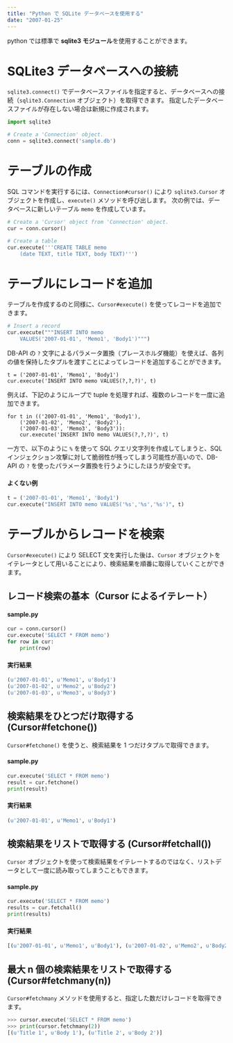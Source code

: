 ```yaml
---
title: "Python で SQLite データベースを使用する"
date: "2007-01-25"
---
```


python では標準で **sqlite3 モジュール**を使用することができます。

SQLite3 データベースへの接続
====
`sqlite3.connect()` でデータベースファイルを指定すると、データベースへの接続（`sqlite3.Connection` オブジェクト）を取得できます。
指定したデータベースファイルが存在しない場合は新規に作成されます。

```python
import sqlite3

# Create a 'Connection' object.
conn = sqlite3.connect('sample.db')
```


テーブルの作成
====
SQL コマンドを実行するには、`Connection#cursor()` により `sqlite3.Cursor` オブジェクトを作成し、`execute()` メソッドを呼び出します。
次の例では、データベースに新しいテーブル `memo` を作成しています。

```python
# Create a 'Cursor' object from 'Connection' object.
cur = conn.cursor()

# Create a table
cur.execute('''CREATE TABLE memo
    (date TEXT, title TEXT, body TEXT)''')
```


テーブルにレコードを追加
====
テーブルを作成するのと同様に、`Cursor#execute()` を使ってレコードを追加できます。

```python
# Insert a record
cur.execute("""INSERT INTO memo
    VALUES('2007-01-01', 'Memo1', 'Body1')""")
```

DB-API の `?` 文字によるパラメータ置換（プレースホルダ機能）を使えば、各列の値を保持したタプルを渡すことによってレコードを追加することができます。

```
t = ('2007-01-01', 'Memo1', 'Body1')
cur.execute('INSERT INTO memo VALUES(?,?,?)', t)
```

例えば、下記のようにループで tuple を処理すれば、複数のレコードを一度に追加できます。

```
for t in (('2007-01-01', 'Memo1', 'Body1'),
    ('2007-01-02', 'Memo2', 'Body2'),
    ('2007-01-03', 'Memo3', 'Body3')):
    cur.execute('INSERT INTO memo VALUES(?,?,?)', t)
```

一方で、以下のように `%` を使って SQL クエリ文字列を作成してしまうと、SQL インジェクション攻撃に対して脆弱性が残ってしまう可能性が高いので、DB-API の `?` を使ったパラメータ置換を行うようにしたほうが安全です。

#### よくない例
```python
t = ('2007-01-01', 'Memo1', 'Body1')
cur.execute("INSERT INTO memo VALUES('%s','%s','%s')", t)
```


テーブルからレコードを検索
====
`Cursor#execute()` により SELECT 文を実行した後は、`Cursor` オブジェクトをイテレータとして用いることにより、検索結果を順番に取得していくことができます。


レコード検索の基本（Cursor によるイテレート）
----
#### sample.py
```python
cur = conn.cursor()
cur.execute('SELECT * FROM memo')
for row in cur:
    print(row)
```

#### 実行結果
```python
(u'2007-01-01', u'Memo1', u'Body1')
(u'2007-01-02', u'Memo2', u'Body2')
(u'2007-01-03', u'Memo3', u'Body3')
```


検索結果をひとつだけ取得する (Cursor#fetchone())
----
`Cursor#fetchone()` を使うと、検索結果を 1 つだけタプルで取得できます。

#### sample.py
```python
cur.execute('SELECT * FROM memo')
result = cur.fetchone()
print(result)
```

#### 実行結果
```python
(u'2007-01-01', u'Memo1', u'Body1')
```


検索結果をリストで取得する (Cursor#fetchall())
----
`Cursor` オブジェクトを使って検索結果をイテレートするのではなく、リストデータとして一度に読み取ってしまうこともできます。

#### sample.py
```python
cur.execute('SELECT * FROM memo')
results = cur.fetchall()
print(results)
```

#### 実行結果
```python
[(u'2007-01-01', u'Memo1', u'Body1'), (u'2007-01-02', u'Memo2', u'Body2'), (u'2007-01-03', u'Memo2', u'Body3')]
```

最大 n 個の検索結果をリストで取得する (Cursor#fetchmany(n))
----
`Cursor#fetchmany` メソッドを使用すると、指定した数だけレコードを取得できます。

```python
>>> cursor.execute('SELECT * FROM memo')
>>> print(cursor.fetchmany(2))
[(u'Title 1', u'Body 1'), (u'Title 2', u'Body 2')]
```

